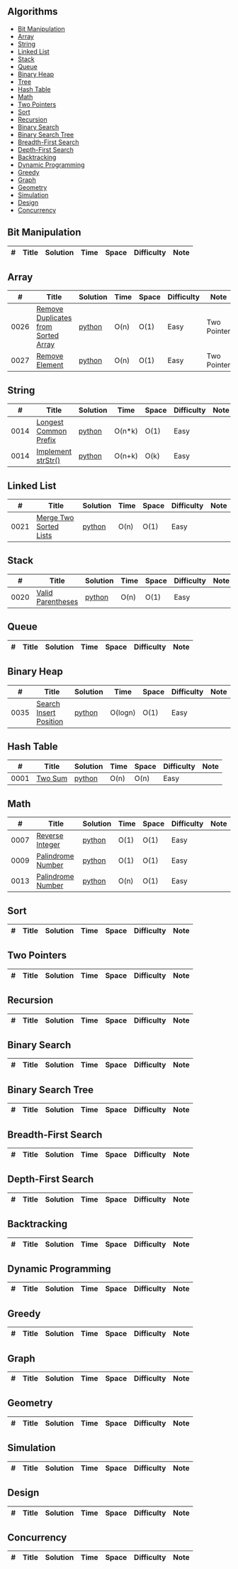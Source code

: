 ## Algorithms

* [Bit Manipulation](https://github.com/orifake/leetcode-rust#bit-manipulation)
* [Array](https://github.com/orifake/leetcode-rust#array)
* [String](https://github.com/orifake/leetcode-rust#string)
* [Linked List](https://github.com/orifake/leetcode-rust#linked-list)
* [Stack](https://github.com/orifake/leetcode-rust#stack)
* [Queue](https://github.com/orifake/leetcode-rust#queue)
* [Binary Heap](https://github.com/orifake/leetcode-rust#binary-heap)
* [Tree](https://github.com/orifake/leetcode-rust#tree)
* [Hash Table](https://github.com/orifake/leetcode-rust#hash-table)
* [Math](https://github.com/orifake/leetcode-rust#math)
* [Two Pointers](https://github.com/orifake/leetcode-rust#two-pointers)
* [Sort](https://github.com/orifake/leetcode-rust#sort)
* [Recursion](https://github.com/orifake/leetcode-rust#recursion)
* [Binary Search](https://github.com/orifake/leetcode-rust#binary-search)
* [Binary Search Tree](https://github.com/orifake/leetcode-rust#binary-search-tree)
* [Breadth-First Search](https://github.com/orifake/leetcode-rust#breadth-first-search)
* [Depth-First Search](https://github.com/orifake/leetcode-rust#depth-first-search)
* [Backtracking](https://github.com/orifake/leetcode-rust#backtracking)
* [Dynamic Programming](https://github.com/orifake/leetcode-rust#dynamic-programming)
* [Greedy](https://github.com/orifake/leetcode-rust#greedy)
* [Graph](https://github.com/orifake/leetcode-rust#graph)
* [Geometry](https://github.com/orifake/leetcode-rust#geometry)
* [Simulation](https://github.com/orifake/leetcode-rust#simulation)
* [Design](https://github.com/orifake/leetcode-rust#design)
* [Concurrency](https://github.com/orifake/leetcode-rust#concurrency)

## Bit Manipulation
| #   | Title | Solution | Time | Space | Difficulty | Note |
| --- | ----- | -------- | ---- | ----- | ---------- | ---- |

## Array
| #    | Title                                                                                                     | Solution                                                                                                            | Time | Space | Difficulty | Note        |
| ---- | --------------------------------------------------------------------------------------------------------- | ------------------------------------------------------------------------------------------------------------------- | ---- | ----- | ---------- | ----------- |
| 0026 | [Remove Duplicates from Sorted Array](https://leetcode.com/problems/remove-duplicates-from-sorted-array/) | [python](https://github.com/orifake/leetcode-python/blob/master/src/Remove%20Duplicates%20from%20Sorted%20Array.py) | O(n) | O(1)  | Easy       | Two Pointer |
| 0027 | [Remove Element](https://leetcode.com/problems/remove-element/)                                           | [python](https://github.com/orifake/leetcode-python/blob/master/src/Remove%20Element.py)                            | O(n) | O(1)  | Easy       | Two Pointer |

## String
| #    | Title                                                                         | Solution                                                                                          | Time   | Space | Difficulty | Note |
| ---- | ----------------------------------------------------------------------------- | ------------------------------------------------------------------------------------------------- | ------ | ----- | ---------- | ---- |
| 0014 | [Longest Common Prefix](https://leetcode.com/problems/longest-common-prefix/) | [python](https://github.com/orifake/leetcode-python/blob/master/src/Longest%20Common%20Prefix.py) | O(n*k) | O(1)  | Easy       |      |
| 0014 | [Implement strStr()](https://leetcode.com/problems/implement-strstr/)         | [python](https://github.com/orifake/leetcode-python/blob/master/src/Implement%20strStr.py)        | O(n+k) | O(k)  | Easy       |      |

## Linked List
| #    | Title                                                                           | Solution                                                                                             | Time | Space | Difficulty | Note |
| ---- | ------------------------------------------------------------------------------- | ---------------------------------------------------------------------------------------------------- | ---- | ----- | ---------- | ---- |
| 0021 | [Merge Two Sorted Lists](https://leetcode.com/problems/merge-two-sorted-lists/) | [python](https://github.com/orifake/leetcode-python/blob/master/src/Merge%20Two%20Sorted%20Lists.py) | O(n) | O(1)  | Easy       |      |

## Stack
| #    | Title                                                                 | Solution                                                                                    | Time | Space | Difficulty | Note |
| ---- | --------------------------------------------------------------------- | ------------------------------------------------------------------------------------------- | ---- | ----- | ---------- | ---- |
| 0020 | [Valid Parentheses](https://leetcode.com/problems/valid-parentheses/) | [python](https://github.com/orifake/leetcode-python/blob/master/src/Valid%20Parentheses.py) | O(n) | O(1)  | Easy       |      |

## Queue
| #   | Title | Solution | Time | Space | Difficulty | Note |
| --- | ----- | -------- | ---- | ----- | ---------- | ---- |

## Binary Heap
| #   | Title | Solution | Time | Space | Difficulty | Note |
| --- | ----- | -------- | ---- | ----- | ---------- | ---- |
| 0035 | [Search Insert Position](https://leetcode.com/problems/search-insert-position/) | [python](https://github.com/orifake/leetcode-python/blob/master/src/Search%20Insert%20Position.py) | O(logn) | O(1)  | Easy       |      |

## Hash Table
| #    | Title                                             | Solution                                                                          | Time | Space | Difficulty | Note |
| ---- | ------------------------------------------------- | --------------------------------------------------------------------------------- | ---- | ----- | ---------- | ---- |
| 0001 | [Two Sum](https://leetcode.com/problems/two-sum/) | [python](https://github.com/orifake/leetcode-python/blob/master/src/Two%20Sum.py) | O(n) | O(n)  | Easy       |      |

## Math
| #    | Title                                                                | Solution                                                                                     | Time | Space | Difficulty | Note |
| ---- | -------------------------------------------------------------------- | -------------------------------------------------------------------------------------------- | ---- | ----- | ---------- | ---- |
| 0007 | [Reverse Integer](https://leetcode.com/problems/two-sum/)            | [python](https://github.com/orifake/leetcode-python/blob/master/src/Reverse%20Integer.py)    | O(1) | O(1)  | Easy       |      |
| 0009 | [Palindrome Number](https://leetcode.com/problems/two-sum/)          | [python](https://github.com/orifake/leetcode-python/blob/master/src/Palindrome%20Number.py)  | O(1) | O(1)  | Easy       |      |
| 0013 | [Palindrome Number](https://leetcode.com/problems/roman-to-integer/) | [python](https://github.com/orifake/leetcode-python/blob/master/src/Roman%20to%20Integer.py) | O(n) | O(1)  | Easy       |      |

## Sort
| #   | Title | Solution | Time | Space | Difficulty | Note |
| --- | ----- | -------- | ---- | ----- | ---------- | ---- |

## Two Pointers
| #   | Title | Solution | Time | Space | Difficulty | Note |
| --- | ----- | -------- | ---- | ----- | ---------- | ---- |

## Recursion
| #   | Title | Solution | Time | Space | Difficulty | Note |
| --- | ----- | -------- | ---- | ----- | ---------- | ---- |

## Binary Search
| #   | Title | Solution | Time | Space | Difficulty | Note |
| --- | ----- | -------- | ---- | ----- | ---------- | ---- |

## Binary Search Tree
| #   | Title | Solution | Time | Space | Difficulty | Note |
| --- | ----- | -------- | ---- | ----- | ---------- | ---- |

## Breadth-First Search
| #   | Title | Solution | Time | Space | Difficulty | Note |
| --- | ----- | -------- | ---- | ----- | ---------- | ---- |

## Depth-First Search
| #   | Title | Solution | Time | Space | Difficulty | Note |
| --- | ----- | -------- | ---- | ----- | ---------- | ---- |

## Backtracking
| #   | Title | Solution | Time | Space | Difficulty | Note |
| --- | ----- | -------- | ---- | ----- | ---------- | ---- |

## Dynamic Programming
| #   | Title | Solution | Time | Space | Difficulty | Note |
| --- | ----- | -------- | ---- | ----- | ---------- | ---- |

## Greedy
| #   | Title | Solution | Time | Space | Difficulty | Note |
| --- | ----- | -------- | ---- | ----- | ---------- | ---- |

## Graph
| #   | Title | Solution | Time | Space | Difficulty | Note |
| --- | ----- | -------- | ---- | ----- | ---------- | ---- |

## Geometry
| #   | Title | Solution | Time | Space | Difficulty | Note |
| --- | ----- | -------- | ---- | ----- | ---------- | ---- |

## Simulation
| #   | Title | Solution | Time | Space | Difficulty | Note |
| --- | ----- | -------- | ---- | ----- | ---------- | ---- |

## Design
| #   | Title | Solution | Time | Space | Difficulty | Note |
| --- | ----- | -------- | ---- | ----- | ---------- | ---- |

## Concurrency
| #   | Title | Solution | Time | Space | Difficulty | Note |
| --- | ----- | -------- | ---- | ----- | ---------- | ---- |
